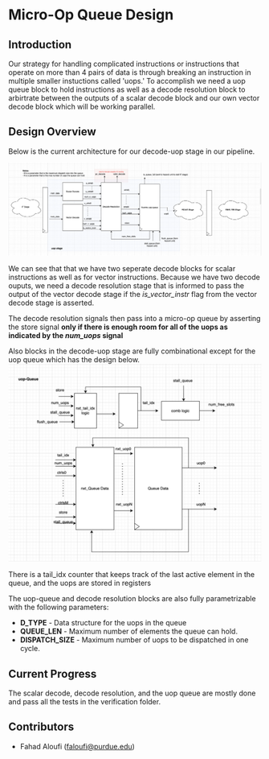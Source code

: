 

# Micro-Op Queue Design

## Introduction

Our strategy for handling complicated instructions or instructions that operate on more than 4 pairs of data is through breaking an instruction in multiple smaller instuctions called 'uops.' To accomplish we need a uop queue block to hold instructions as well as a decode resolution block to arbirtrate between the outputs of a scalar decode block and our own vector decode block which will be working parallel.   


## Design Overview 
Below is the current architecture for our decode-uop stage in our pipeline. 

![decode_stage_design](images/decode_stage_design.jpeg)

We can see that that we have two seperate decode blocks for scalar instructions as well as for vector instructions. Because we have two decode ouputs, we need a decode resolution stage that is informed to pass the output of the vector decode stage if the *is_vector_instr* flag from the vector decode stage is asserted. 

The decode resolution signals then pass into a micro-op queue by asserting the store signal **only if there is enough room for all of the uops as indicated by the *num_uops* signal**


Also blocks in the decode-uop stage are fully combinational except for the uop queue which has the design below. 
![uop)queue_design](images/uop_queue_design.jpeg)

There is a tail_idx counter that keeps track of the last active element in the queue, and the uops are stored in registers  

The uop-queue and decode resolution blocks are also fully parametrizable with the following parameters:
-  **D_TYPE** - Data structure for the uops in the queue
- **QUEUE_LEN** - Maximum number of elements the queue can hold. 
- **DISPATCH_SIZE** - Maximum number of uops to be dispatched in one cycle. 

## Current Progress
The scalar decode, decode resolution, and the uop queue are mostly done and pass all the tests in the verification folder. 


## Contributors

- Fahad Aloufi (faloufi@purdue.edu)